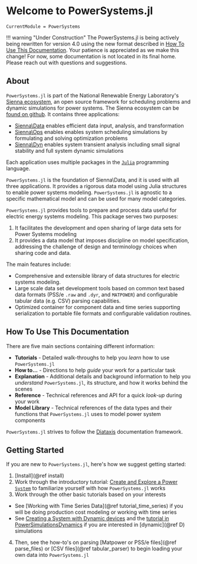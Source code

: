 # Welcome to PowerSystems.jl

```@meta
CurrentModule = PowerSystems
```

!!! warning "Under Construction"
    The PowerSystems.jl is being actively being rewritten for version 4.0 using the new
    format described in [How To Use This Documentation](@ref). Your patience is appreciated
    as we make this change! For now, some documentation is not located in its final home.
    Please reach out with questions and suggestions.

## About

`PowerSystems.jl` is part of the National Renewable Energy Laboratory's
[Sienna ecosystem](https://www.nrel.gov/analysis/sienna.html), an open source framework for
scheduling problems and dynamic simulations for power systems. The Sienna ecosystem can be
[found on github](https://github.com/NREL-Sienna/Sienna). It contains three applications:
- [Sienna\Data](https://github.com/NREL-Sienna/Sienna?tab=readme-ov-file#siennadata) enables
    efficient data input, analysis, and transformation
- [Sienna\Ops](https://github.com/NREL-Sienna/Sienna?tab=readme-ov-file#siennaops) enables
    enables system scheduling simulations by formulating and solving optimization problems
- [Sienna\Dyn](https://github.com/NREL-Sienna/Sienna?tab=readme-ov-file#siennadyn) enables
    system transient analysis including small signal stability and full system dynamic
    simulations

Each application uses multiple packages in the [`Julia`](http://www.julialang.org)
programming language.

`PowerSystems.jl` is the foundation of Sienna\Data, and it is used with all three
applications. It provides a rigorous
data model using Julia structures to enable power systems modeling. `PowerSystems.jl` is
agnostic to a specific mathematical model and can be used for many model categories.

`PowerSystems.jl` provides tools to prepare and process data useful
for electric energy systems modeling. This package serves two purposes:

1. It facilitates the development and open sharing of large data sets for Power Systems modeling
2. It provides a data model that imposes discipline on model specification, addressing the challenge of design and terminology choices when sharing code and data.

The main features include:

- Comprehensive and extensible library of data structures for electric systems modeling.
- Large scale data set development tools based on common text based data formats
  (PSS/e `.raw` and `.dyr`, and `MATPOWER`) and configurable tabular data (e.g. CSV)
  parsing capabilities.
- Optimized container for component data and time series supporting serialization to
  portable file formats and configurable validation routines.

## How To Use This Documentation

There are five main sections containing different information:

- **Tutorials** - Detailed walk-throughs to help you *learn* how to use
    `PowerSystems.jl`
- **How to...** - Directions to help *guide* your work for a particular task
- **Explanation** - Additional details and background information to help you *understand*
    `PowerSystems.jl`, its structure, and how it works behind the scenes
- **Reference** - Technical references and API for a quick *look-up* during your work
- **Model Library** - Technical references of the data types and their functions that
    `PowerSystems.jl` uses to model power system components

`PowerSystems.jl` strives to follow the [Diataxis](https://diataxis.fr/) documentation
framework.

## Getting Started

If you are new to `PowerSystems.jl`, here's how we suggest getting started:
1. [Install](@ref install)
2. Work through the introductory tutorial: [Create and Explore a Power `System`](@ref) to
    familiarize yourself with how `PowerSystems.jl` works
3. Work through the other basic tutorials based on your interests
  - See [Working with Time Series Data](@ref tutorial_time_series) if you will be doing
      production cost modeling or working with time series
  - See [Creating a System with Dynamic devices](@ref) and the
      [tutorial in PowerSimulationsDynamics](https://nrel-sienna.github.io/PowerSimulationsDynamics.jl/stable/tutorials/tutorial_dynamic_data/)
      if you are interested in [dynamic](@ref D) simulations
4. Then, see the how-to's on parsing [Matpower or PSS/e files](@ref parse_files) or
    [CSV files](@ref tabular_parser) to begin loading your own data into `PowerSystems.jl`
